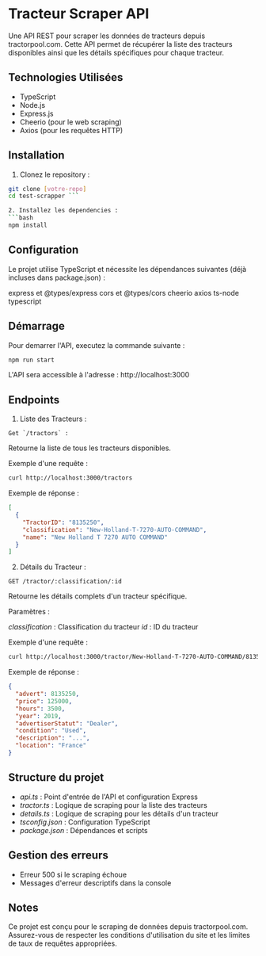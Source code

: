 # Tracteur Scraper API

Une API REST pour scraper les données de tracteurs depuis tractorpool.com. Cette API permet de récupérer la liste des tracteurs disponibles ainsi que les détails spécifiques pour chaque tracteur.

## Technologies Utilisées

- TypeScript
- Node.js
- Express.js
- Cheerio (pour le web scraping)
- Axios (pour les requêtes HTTP)

## Installation

1. Clonez le repository :
```bash
git clone [votre-repo]
cd test-scrapper ```

2. Installez les dependencies :
```bash
npm install
```

## Configuration
Le projet utilise TypeScript et nécessite les dépendances suivantes (déjà incluses dans package.json) :

express et @types/express
cors et @types/cors
cheerio
axios
ts-node
typescript

## Démarrage

Pour demarrer l'API, executez la commande suivante :
```bash
npm run start
```

L'API sera accessible à l'adresse : http://localhost:3000

## Endpoints

1. Liste des Tracteurs :

```
Get `/tractors` :
```

Retourne la liste de tous les tracteurs disponibles.

Exemple d'une requête :
```bash
curl http://localhost:3000/tractors
```

Exemple de réponse :

```json
[
  {
    "TractorID": "8135250",
    "classification": "New-Holland-T-7270-AUTO-COMMAND",
    "name": "New Holland T 7270 AUTO COMMAND"
  }
]
```

2. Détails du Tracteur :

```
GET /tractor/:classification/:id
```

Retourne les détails complets d'un tracteur spécifique.

Paramètres :

*classification* : Classification du tracteur
*id* : ID du tracteur

Exemple d'une requête :
```bash
curl http://localhost:3000/tractor/New-Holland-T-7270-AUTO-COMMAND/8135250
```

Exemple de réponse :

```json
{
  "advert": 8135250,
  "price": 125000,
  "hours": 3500,
  "year": 2019,
  "advertiserStatut": "Dealer",
  "condition": "Used",
  "description": "...",
  "location": "France"
}
```

## Structure du projet

- *api.ts* : Point d'entrée de l'API et configuration Express
- *tractor.ts* : Logique de scraping pour la liste des tracteurs
- *details.ts* : Logique de scraping pour les détails d'un tracteur
- *tsconfig.json* : Configuration TypeScript
- *package.json* : Dépendances et scripts

## Gestion des erreurs 

- Erreur 500 si le scraping échoue
- Messages d'erreur descriptifs dans la console

## Notes
Ce projet est conçu pour le scraping de données depuis tractorpool.com. Assurez-vous de respecter les conditions d'utilisation du site et les limites de taux de requêtes appropriées.